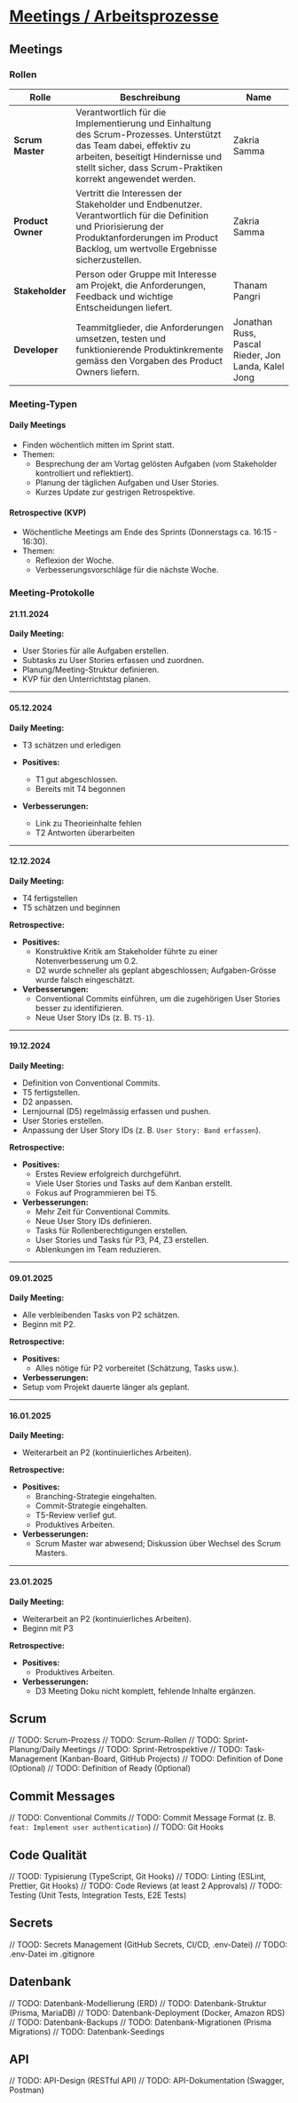 # [Meetings / Arbeitsprozesse](https://gitlab.com/ch-tbz-it/Stud/m324/-/blob/main/Projekt/D3_Meetings_Prozesse.md)

## Meetings

### Rollen

| Rolle             | Beschreibung                                                                                                                                                                                                          | Name                                                |
| ----------------- | --------------------------------------------------------------------------------------------------------------------------------------------------------------------------------------------------------------------- | --------------------------------------------------- |
| **Scrum Master**  | Verantwortlich für die Implementierung und Einhaltung des Scrum-Prozesses. Unterstützt das Team dabei, effektiv zu arbeiten, beseitigt Hindernisse und stellt sicher, dass Scrum-Praktiken korrekt angewendet werden. | Zakria Samma                                        |
| **Product Owner** | Vertritt die Interessen der Stakeholder und Endbenutzer. Verantwortlich für die Definition und Priorisierung der Produktanforderungen im Product Backlog, um wertvolle Ergebnisse sicherzustellen.                    | Zakria Samma                                        |
| **Stakeholder**   | Person oder Gruppe mit Interesse am Projekt, die Anforderungen, Feedback und wichtige Entscheidungen liefert.                                                                                                         | Thanam Pangri                                       |
| **Developer**     | Teammitglieder, die Anforderungen umsetzen, testen und funktionierende Produktinkremente gemäss den Vorgaben des Product Owners liefern.                                                                              | Jonathan Russ, Pascal Rieder, Jon Landa, Kalel Jong |

### Meeting-Typen

#### Daily Meetings

- Finden wöchentlich mitten im Sprint statt.
- Themen:
  - Besprechung der am Vortag gelösten Aufgaben (vom Stakeholder kontrolliert und reflektiert).
  - Planung der täglichen Aufgaben und User Stories.
  - Kurzes Update zur gestrigen Retrospektive.

#### Retrospective (KVP)

- Wöchentliche Meetings am Ende des Sprints (Donnerstags ca. 16:15 - 16:30).
- Themen:
  - Reflexion der Woche.
  - Verbesserungsvorschläge für die nächste Woche.

### Meeting-Protokolle

#### 21.11.2024

**Daily Meeting:**

- User Stories für alle Aufgaben erstellen.
- Subtasks zu User Stories erfassen und zuordnen.
- Planung/Meeting-Struktur definieren.
- KVP für den Unterrichtstag planen.

---

#### 05.12.2024

**Daily Meeting:**

- T3 schätzen und erledigen

- **Positives:**
  - T1 gut abgeschlossen.
  - Bereits mit T4 begonnen
- **Verbesserungen:**
  - Link zu Theorieinhalte fehlen
  - T2 Antworten überarbeiten

---

#### 12.12.2024

**Daily Meeting:**

- T4 fertigstellen
- T5 schätzen und beginnen

**Retrospective:**

- **Positives:**
  - Konstruktive Kritik am Stakeholder führte zu einer Notenverbesserung um 0.2.
  - D2 wurde schneller als geplant abgeschlossen; Aufgaben-Grösse wurde falsch eingeschätzt.
- **Verbesserungen:**
  - Conventional Commits einführen, um die zugehörigen User Stories besser zu identifizieren.
  - Neue User Story IDs (z. B. `T5-1`).

---

#### 19.12.2024

**Daily Meeting:**

- Definition von Conventional Commits.
- T5 fertigstellen.
- D2 anpassen.
- Lernjournal (D5) regelmässig erfassen und pushen.
- User Stories erstellen.
- Anpassung der User Story IDs (z. B. `User Story: Band erfassen`).

**Retrospective:**

- **Positives:**
  - Erstes Review erfolgreich durchgeführt.
  - Viele User Stories und Tasks auf dem Kanban erstellt.
  - Fokus auf Programmieren bei T5.
- **Verbesserungen:**
  - Mehr Zeit für Conventional Commits.
  - Neue User Story IDs definieren.
  - Tasks für Rollenberechtigungen erstellen.
  - User Stories und Tasks für P3, P4, Z3 erstellen.
  - Ablenkungen im Team reduzieren.

---

#### 09.01.2025

**Daily Meeting:**

- Alle verbleibenden Tasks von P2 schätzen.
- Beginn mit P2.

**Retrospective:**

- **Positives:**
  - Alles nötige für P2 vorbereitet (Schätzung, Tasks usw.).
- **Verbesserungen:**
- Setup vom Projekt dauerte länger als geplant.

---

#### 16.01.2025

**Daily Meeting:**

- Weiterarbeit an P2 (kontinuierliches Arbeiten).

**Retrospective:**

- **Positives:**
  - Branching-Strategie eingehalten.
  - Commit-Strategie eingehalten.
  - T5-Review verlief gut.
  - Produktives Arbeiten.
- **Verbesserungen:**
  - Scrum Master war abwesend; Diskussion über Wechsel des Scrum Masters.

---

#### 23.01.2025

**Daily Meeting:**

- Weiterarbeit an P2 (kontinuierliches Arbeiten).
- Beginn mit P3

**Retrospective:**

- **Positives:**
  - Produktives Arbeiten.
- **Verbesserungen:**
  - D3 Meeting Doku nicht komplett, fehlende Inhalte ergänzen.

## Scrum

// TODO: Scrum-Prozess
// TODO: Scrum-Rollen
// TODO: Sprint-Planung/Daily Meetings
// TODO: Sprint-Retrospektive
// TODO: Task-Management (Kanban-Board, GitHub Projects)
// TODO: Definition of Done (Optional)
// TODO: Definition of Ready (Optional)

## Commit Messages

// TODO: Conventional Commits
// TODO: Commit Message Format (z. B. `feat: Implement user authentication`)
// TODO: Git Hooks

## Code Qualität

// TOOD: Typisierung (TypeScript, Git Hooks)
// TODO: Linting (ESLint, Prettier, Git Hooks)
// TODO: Code Reviews (at least 2 Approvals)
// TODO: Testing (Unit Tests, Integration Tests, E2E Tests)

## Secrets

// TOOD: Secrets Management (GitHub Secrets, CI/CD, .env-Datei)
// TODO: .env-Datei im .gitignore

## Datenbank

// TODO: Datenbank-Modellierung (ERD)
// TODO: Datenbank-Struktur (Prisma, MariaDB)
// TODO: Datenbank-Deployment (Docker, Amazon RDS)
// TODO: Datenbank-Backups
// TODO: Datenbank-Migrationen (Prisma Migrations)
// TODO: Datenbank-Seedings

## API

// TODO: API-Design (RESTful API)
// TODO: API-Dokumentation (Swagger, Postman)
